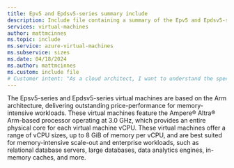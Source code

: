 ```yaml
---
title: Epv5 and Epdsv5-series summary include
description: Include file containing a summary of the Epv5 and Epdsv5-series size family.
services: virtual-machines
author: mattmcinnes
ms.topic: include
ms.service: azure-virtual-machines
ms.subservice: sizes
ms.date: 04/18/2024
ms.author: mattmcinnes
ms.custom: include file
# Customer intent: "As a cloud architect, I want to understand the specifications and advantages of the Epsv5 and Epdsv5-series virtual machines, so that I can assess their suitability for memory-intensive workloads in our architecture."
---
```

The Epsv5-series and Epdsv5-series virtual machines are based on the Arm architecture, delivering outstanding price-performance for memory-intensive workloads. These virtual machines feature the Ampere® Altra® Arm-based processor operating at 3.0 GHz, which provides an entire physical core for each virtual machine vCPU. These virtual machines offer a range of vCPU sizes, up to 8 GiB of memory per vCPU, and are best suited for memory-intensive scale-out and enterprise workloads, such as relational database servers, large databases, data analytics engines, in-memory caches, and more.
